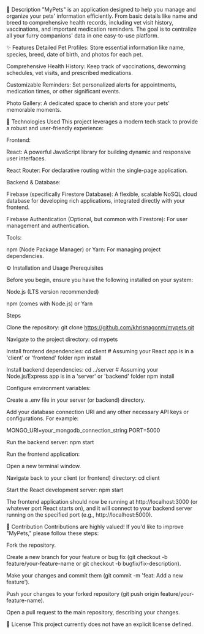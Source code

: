 📝 Description
"MyPets" is an application designed to help you manage and organize your pets' information efficiently. From basic details like name and breed to comprehensive health records, including vet visit history, vaccinations, and important medication reminders. The goal is to centralize all your furry companions' data in one easy-to-use platform.

✨ Features
Detailed Pet Profiles: Store essential information like name, species, breed, date of birth, and photos for each pet.

Comprehensive Health History: Keep track of vaccinations, deworming schedules, vet visits, and prescribed medications.

Customizable Reminders: Set personalized alerts for appointments, medication times, or other significant events.

Photo Gallery: A dedicated space to cherish and store your pets' memorable moments.

🚀 Technologies Used
This project leverages a modern tech stack to provide a robust and user-friendly experience:

Frontend:

React: A powerful JavaScript library for building dynamic and responsive user interfaces.

React Router: For declarative routing within the single-page application.

Backend & Database:

Firebase (specifically Firestore Database): A flexible, scalable NoSQL cloud database for developing rich applications, integrated directly with your frontend.

Firebase Authentication (Optional, but common with Firestore): For user management and authentication.

Tools:

npm (Node Package Manager) or Yarn: For managing project dependencies.

⚙️ Installation and Usage
Prerequisites

Before you begin, ensure you have the following installed on your system:

Node.js (LTS version recommended)

npm (comes with Node.js) or Yarn

Steps

Clone the repository:
git clone https://github.com/khrisnagonm/mypets.git


Navigate to the project directory:
cd mypets

Install frontend dependencies:
cd client # Assuming your React app is in a 'client' or 'frontend' folder
npm install

Install backend dependencies:
cd ../server # Assuming your Node.js/Express app is in a 'server' or 'backend' folder
npm install

Configure environment variables:

Create a .env file in your server (or backend) directory.

Add your database connection URI and any other necessary API keys or configurations. For example:

MONGO_URI=your_mongodb_connection_string
PORT=5000

Run the backend server:
npm start

Run the frontend application:

Open a new terminal window.

Navigate back to your client (or frontend) directory:
cd client

Start the React development server:
npm start

The frontend application should now be running at http://localhost:3000 (or whatever port React starts on), and it will connect to your backend server running on the specified port (e.g., http://localhost:5000).

🤝 Contribution
Contributions are highly valued! If you'd like to improve "MyPets," please follow these steps:

Fork the repository.

Create a new branch for your feature or bug fix (git checkout -b feature/your-feature-name or git checkout -b bugfix/fix-description).

Make your changes and commit them (git commit -m 'feat: Add a new feature').

Push your changes to your forked repository (git push origin feature/your-feature-name).

Open a pull request to the main repository, describing your changes.

📄 License
This project currently does not have an explicit license defined.
